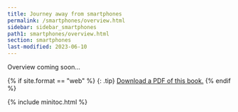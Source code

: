 ```yaml
---
title: Journey away from smartphones
permalink: /smartphones/overview.html
sidebar: sidebar_smartphones
path1: smartphones/overview.html
section: smartphones
last-modified: 2023-06-10
---
```


Overview coming soon...

{% if site.format == "web" %}
{: .tip}
<a class="noCrossRef" href="https://s3.us-west-1.wasabisys.com/learnapidoc-outputs/journey_away_from_smartphones.pdf"><i class="fa fa-file-pdf-o"></i> Download a PDF of this book.</a>
{% endif %}

{% include minitoc.html %}
